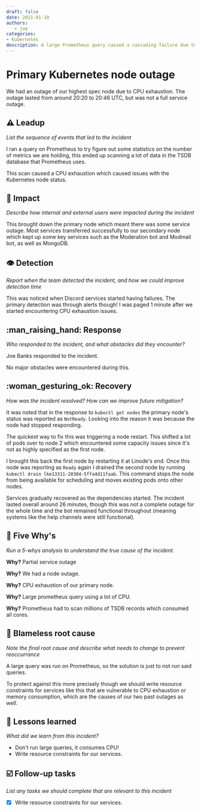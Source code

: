```yaml
---
draft: false
date: 2021-01-10
authors:
   - joe
categories:
- Kubernetes
description: A large Prometheus query caused a cascading failure due to CPU exhaustion.
---
```

# Primary Kubernetes node outage

We had an outage of our highest spec node due to CPU exhaustion. The
outage lasted from around 20:20 to 20:46 UTC, but was not a full service
outage.

<!-- more -->

## :warning: Leadup

*List the sequence of events that led to the incident*

I ran a query on Prometheus to try figure out some statistics on the
number of metrics we are holding, this ended up scanning a lot of data
in the TSDB database that Prometheus uses.

This scan caused a CPU exhaustion which caused issues with the
Kubernetes node status.

## :flying_disc: Impact

*Describe how internal and external users were impacted during the
incident*

This brought down the primary node which meant there was some service
outage. Most services transferred successfully to our secondary node
which kept up some key services such as the Moderation bot and Modmail
bot, as well as MongoDB.

## :eye: Detection

*Report when the team detected the incident, and how we could improve
detection time*

This was noticed when Discord services started having failures. The
primary detection was through alerts though! I was paged 1 minute after
we started encountering CPU exhaustion issues.

## :man_raising_hand: Response

*Who responded to the incident, and what obstacles did they encounter?*

Joe Banks responded to the incident.

No major obstacles were encountered during this.

## :woman_gesturing_ok: Recovery

*How was the incident resolved? How can we improve future mitigation?*

It was noted that in the response to `kubectl get nodes` the primary
node's status was reported as `NotReady`. Looking into the reason it was
because the node had stopped responding.

The quickest way to fix this was triggering a node restart. This shifted
a lot of pods over to node 2 which encountered some capacity issues
since it's not as highly specified as the first node.

I brought this back the first node by restarting it at Linode's end.
Once this node was reporting as `Ready` again I drained the second node
by running `kubectl drain lke13311-20304-5ffa4d11faab`. This command
stops the node from being available for scheduling and moves existing
pods onto other nodes.

Services gradually recovered as the dependencies started. The incident
lasted overall around 26 minutes, though this was not a complete outage
for the whole time and the bot remained functional throughout (meaning
systems like the help channels were still functional).

## :mag_right: Five Why's

*Run a 5-whys analysis to understand the true cause of the incident.*

**Why?** Partial service outage

**Why?** We had a node outage.

**Why?** CPU exhaustion of our primary node.

**Why?** Large prometheus query using a lot of CPU.

**Why?** Prometheus had to scan millions of TSDB records which consumed
all cores.

## :seedling: Blameless root cause

*Note the final root cause and describe what needs to change to prevent
reoccurrance*

A large query was run on Prometheus, so the solution is just to not run
said queries.

To protect against this more precisely though we should write resource
constraints for services like this that are vulnerable to CPU exhaustion
or memory consumption, which are the causes of our two past outages as
well.

## :thinking: Lessons learned

*What did we learn from this incident?*

- Don't run large queries, it consumes CPU!
- Write resource constraints for our services.

## :ballot_box_with_check: Follow-up tasks

*List any tasks we should complete that are relevant to this incident*

- [x] Write resource constraints for our services.
